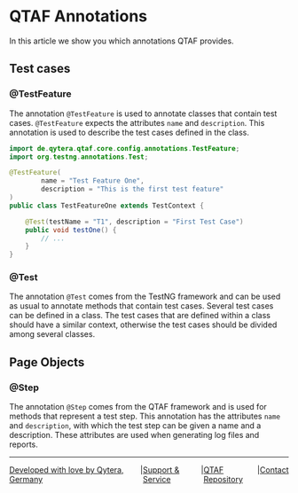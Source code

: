 # QTAF Annotations

In this article we show you which annotations QTAF provides.

## Test cases


### @TestFeature

The annotation `@TestFeature` is used to annotate classes that contain test cases. `@TestFeature` expects the attributes `name` and `description`. This annotation is used to describe the test cases defined in the class.

```java
import de.qytera.qtaf.core.config.annotations.TestFeature;
import org.testng.annotations.Test;

@TestFeature(
        name = "Test Feature One",
        description = "This is the first test feature"
)
public class TestFeatureOne extends TestContext {

    @Test(testName = "T1", description = "First Test Case")
    public void testOne() {
        // ...
    }
}
```

### @Test

The annotation `@Test` comes from the TestNG framework and can be used as usual to annotate methods that contain test cases. Several test cases can be defined in a class. The test cases that are defined within a class should have a similar context, otherwise the test cases should be divided among several classes.

## Page Objects

### @Step

The annotation `@Step` comes from the QTAF framework and is used for methods that represent a test step. This annotation has the attributes `name` and `description`, with which the test step can be given a name and a description. These attributes are used when generating log files and reports.


<hr>
<div style="display: flex; flex-direction: row; justify-content: space-between">
  <a href="https://www.qytera.de" target="_blank">Developed with love by Qytera, Germany</a>
  <span>|</span>
  <a href="https://www.qytera.de/testautomatisierung-workshop" target="_blank">Support & Service</a>
  <span>|</span>
  <a href="https://github.com/Qytera-Gmbh/QTAF" target="_blank">QTAF Repository</a>
  <span>|</span>
  <a href="https://www.qytera.de/kontakt" target="_blank">Contact</a><br>
</div>
